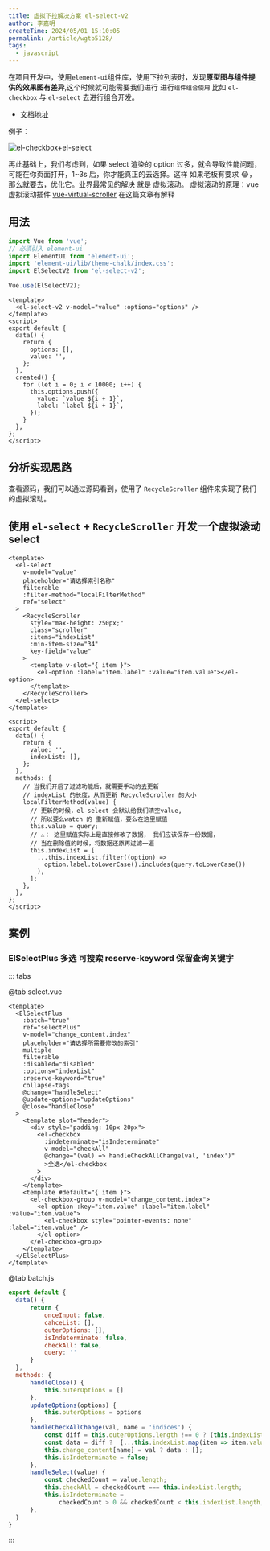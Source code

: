 ```yaml
---
title: 虚拟下拉解决方案 el-select-v2
author: 李嘉明
createTime: 2024/05/01 15:10:05
permalink: /article/wgtb5128/
tags:
  - javascript
---
```


在项目开发中，使用`element-ui`组件库，使用下拉列表时，发现**原型图与组件提供的效果图有差异**,这个时候就可能需要我们进行 进行`组件组合使用` 比如 `el-checkbox` 与 `el-select` 去进行组合开发。

- [文档地址](https://github.com/kooriookami/el-select-v2/tree/master)

例子：

![el-checkbox+el-select](/images/element-ui/01.png)

再此基础上，我们考虑到，如果 select 渲染的 option 过多，就会导致性能问题，可能在你页面打开，1~3s 后，你才能真正的去选择。这样 如果老板有要求 😂，那么就要去，优化它。业界最常见的解决 就是 虚拟滚动。 虚拟滚动的原理：vue 虚拟滚动插件 [vue-virtual-scroller](/article/kdz7kuwf/) 在这篇文章有解释

## 用法

```js
import Vue from 'vue';
// 必须引入 element-ui
import ElementUI from 'element-ui';
import 'element-ui/lib/theme-chalk/index.css';
import ElSelectV2 from 'el-select-v2';

Vue.use(ElSelectV2);
```

```vue
<template>
  <el-select-v2 v-model="value" :options="options" />
</template>
<script>
export default {
  data() {
    return {
      options: [],
      value: '',
    };
  },
  created() {
    for (let i = 0; i < 10000; i++) {
      this.options.push({
        value: `value ${i + 1}`,
        label: `label ${i + 1}`,
      });
    }
  },
};
</script>
```

## 分析实现思路

查看源码，我们可以通过源码看到，使用了 `RecycleScroller` 组件来实现了我们的虚拟滚动。

## 使用 `el-select` + `RecycleScroller` 开发一个虚拟滚动 select

```vue
<template>
  <el-select
    v-model="value"
    placeholder="请选择索引名称"
    filterable
    :filter-method="localFilterMethod"
    ref="select"
  >
    <RecycleScroller
      style="max-height: 250px;"
      class="scroller"
      :items="indexList"
      :min-item-size="34"
      key-field="value"
    >
      <template v-slot="{ item }">
        <el-option :label="item.label" :value="item.value"></el-option>
      </template>
    </RecycleScroller>
  </el-select>
</template>

<script>
export default {
  data() {
    return {
      value: '',
      indexList: [],
    };
  },
  methods: {
    // 当我们开启了过滤功能后，就需要手动的去更新 
    // indexList 的长度，从而更新 RecycleScroller 的大小
    localFilterMethod(value) {
      // 更新的时候，el-select 会默认给我们清空value, 
      // 所以要么watch 的 重新赋值，要么在这里赋值
      this.value = query;
      // ⚠： 这里赋值实际上是直接修改了数据， 我们应该保存一份数据，
      // 当在删除值的时候，将数据还原再过滤一遍
      this.indexList = [
        ...this.indexList.filter((option) =>
          option.label.toLowerCase().includes(query.toLowerCase())
        ),
      ];
    },
  },
};
</script>
```

<!-- > [!CAUTION]
> 重要提示

- ⚠️ el-select与el-checkbox-group的v-model 绑定的值，需相同，绑定同一个变量
- ⚠️ el-option的value与el-checkbox的label绑定的值也需要相同
- ⚠️ el-checkbox 需要使用 style=“pointer-events: none”， 是为了去掉鼠标事件，阻止事件冒泡，触发了两次el-select的change事件 -->


## 案例

### ElSelectPlus 多选 可搜索 reserve-keyword 保留查询关键字

::: tabs

@tab select.vue
```vue
<template>
  <ElSelectPlus
    :batch="true"
    ref="selectPlus"
    v-model="change_content.index"
    placeholder="请选择所需要修改的索引"
    multiple
    filterable
    :disabled="disabled"
    :options="indexList"
    :reserve-keyword="true"
    collapse-tags
    @change="handleSelect"
    @update-options="updateOptions"
    @close="handleClose"
  >
    <template slot="header">
      <div style="padding: 10px 20px">
        <el-checkbox
          :indeterminate="isIndeterminate"
          v-model="checkAll"
          @change="(val) => handleCheckAllChange(val, 'index')"
          >全选</el-checkbox
        >
      </div>
    </template>
    <template #default="{ item }">
      <el-checkbox-group v-model="change_content.index">
        <el-option :key="item.value" :label="item.label" :value="item.value">
          <el-checkbox style="pointer-events: none" :label="item.value" />
        </el-option>
      </el-checkbox-group>
    </template>
  </ElSelectPlus>
</template>
```

@tab batch.js

```js
export default {
  data() {
      return {
          onceInput: false,
          cahceList: [],
          outerOptions: [],
          isIndeterminate: false,
          checkAll: false,
          query: ''
      }
  },
  methods: {
      handleClose() {
          this.outerOptions = []
      },
      updateOptions(options) {
          this.outerOptions = options
      },
      handleCheckAllChange(val, name = 'indices') {
          const diff = this.outerOptions.length !== 0 ? (this.indexList.length === this.outerOptions.length) : true
          const data = diff ?  [...this.indexList.map(item => item.value)] : [...this.outerOptions.map(item => item.value)] 
          this.change_content[name] = val ? data : [];
          this.isIndeterminate = false;
      },
      handleSelect(value) {
          const checkedCount = value.length;
          this.checkAll = checkedCount === this.indexList.length;
          this.isIndeterminate =
              checkedCount > 0 && checkedCount < this.indexList.length;
      },
  }
}

```
:::